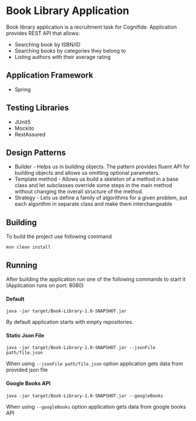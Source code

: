 # Book Library Application

Book library application is a recruitment task for Cognifide.
Application provides REST API that allows:
- Searching book by ISBN/ID
- Searching books by categories they belong to
- Listing authors with their average rating

## Application Framework
- Spring

## Testing Libraries
- JUnit5
- Mockito
- RestAssured

## Design Patterns
- Builder - Helps us in building objects. The pattern provides fluent API for building objects and allows us omitting optional parameters.
- Template method - Allows us build a skeleton of a method in a base class and let subclasses override some steps in the main method without changing the overall structure of the method.
- Strategy - Lets us define a family of algorithms for a given problem, put each algorithm in separate class and make them interchangeable

## Building

To build the project use following command

```
mvn clean install
```

## Running

After building the application run one of the following commands to start it (Application runs on port: 8080) 

#### Default

```
java -jar target/Book-Library-1.0-SNAPSHOT.jar
```
By default application starts with empty repositories.

#### Static Json File

```
java -jar target/Book-Library-1.0-SNAPSHOT.jar --jsonFile path/file.json
```
When using ```--jsonFile path/file.json``` option application gets data from provided json file

#### Google Books API

```
java -jar target/Book-Library-1.0-SNAPSHOT.jar --googleBooks
```
When using ```--googleBooks``` option application gets data from google books API